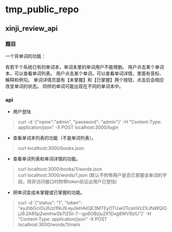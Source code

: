 # tmp_public_repo

## xinji_review_api
### 题目
一个背单词的功能：

有若干个系统已有的单词本，单词本里的单词用户不能增删。
用户点击某个单词本，可以查看单词列表。
用户点击某个单词，可以查看单词详情，里面有音标、解释和例句。
单词详情页面有【未掌握】和【已掌握】两个按钮，点击后会相应改变单词的状态。
同样的单词可能出现在不同的单词本中。

### api
* 用户登陆
> curl -d '{"name":"admin", "password": "admin"}' -H "Content-Type: application/json" -X POST localhost:3000/login

* 查看单词本列表的功能（不是单词列表）。
> curl localhost:3000/books.json

* 查看单词列表和单词详情的功能。
> curl localhost:3000/books/1/words.json<br/>
> curl localhost:3000/words/1.json (默认不附带用户是否已掌握该单词的字段，除非访问接口时附带token验证出用户已登陆)

* 把单词变成未掌握或已掌握的功能。
> curl -d '{"status": "1", "token": "eyJhbGciOiJIUzI1NiJ9.eyJleHAiOjE3MTEyOTUwOTcsInVzZXJfaWQiOjJ9.2A85p2wmhwSb7I25ii-7--go6OBzju2X1Dxg8WV9zIU"}' -H "Content-Type: application/json" -X POST localhost:3000/words/1/mark

